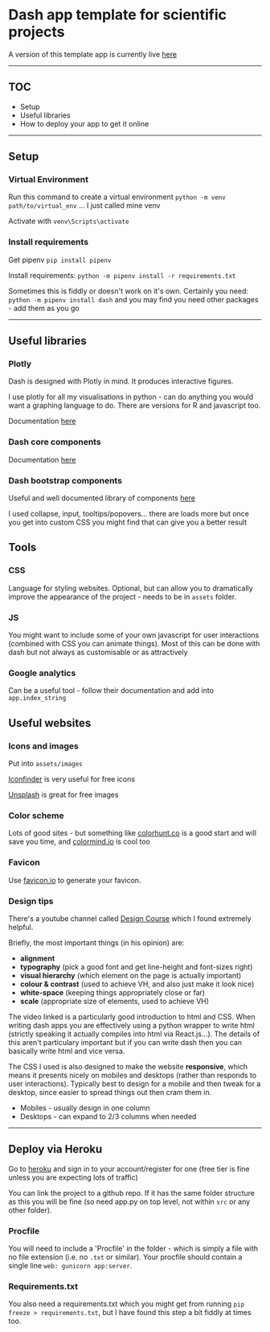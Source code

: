 # Dash app template for scientific projects

A version of this template app is currently live [here](https://plant-dash-app.herokuapp.com/)

---

## TOC
- Setup
- Useful libraries
- How to deploy your app to get it online

---

## Setup

### Virtual Environment
Run this command to create a virtual environment
`python -m venv path/to/virtual_env` ... I just called mine venv

Activate with
`venv\Scripts\activate`

### Install requirements
Get pipenv
`pip install pipenv`

Install requirements:
`python -m pipenv install -r requirements.txt`

Sometimes this is fiddly or doesn't work on it's own. Certainly you need:
`python -m pipenv install dash`
and you may find you need other packages - add them as you go



---

## Useful libraries

### Plotly

Dash is designed with Plotly in mind. It produces interactive figures.

I use plotly for all my visualisations in python - can do anything you would want a graphing language to do. There are versions for R and javascript too.

Documentation [here](https://plotly.com/python/)

### Dash core components

Documentation [here](https://dash.plotly.com/dash-core-components)

### Dash bootstrap components

Useful and well documented library of components [here](https://dash-bootstrap-components.opensource.faculty.ai/docs/components/alert/)

I used collapse, input, tooltips/popovers... there are loads more but once you get into custom CSS you might find that can give you a better result



## Tools

### CSS

Language for styling websites. Optional, but can allow you to dramatically improve the appearance of the project - needs to be in `assets` folder.

### JS

You might want to include some of your own javascript for user interactions (combined with CSS you can animate things). Most of this can be done with dash but not always as customisable or as attractively

### Google analytics
Can be a useful tool - follow their documentation and add into `app.index_string`


## Useful websites

### Icons and images
Put into `assets/images`

[Iconfinder](https://www.iconfinder.com/search/?q=calendar&price=free) is very useful for free icons

[Unsplash](https://unsplash.com/) is great for free images

### Color scheme

Lots of good sites - but something like [colorhunt.co](https://colorhunt.co/) is a good start and will save you time, and [colormind.io](http://colormind.io/) is cool too

### Favicon

Use [favicon.io](https://favicon.io/favicon-generator/) to generate your favicon.


### Design tips

There's a youtube channel called [Design Course](https://www.youtube.com/watch?v=8gNrZ4lAnAw&ab_channel=DesignCourse) which I found extremely helpful.

Briefly, the most important things (in his opinion) are:
- **alignment**
- **typography** (pick a good font and get line-height and font-sizes right)
- **visual hierarchy** (which element on the page is actually important)
- **colour & contrast** (used to achieve VH, and also just make it look nice)
- **white-space** (keeping things appropriately close or far)
- **scale** (appropriate size of elements, used to achieve VH)

 The video linked is a particularly good introduction to html and CSS. When writing dash apps you are effectively using a python wrapper to write html (strictly speaking it actually compiles into html via React.js...). The details of this aren't particulary important but if you can write dash then you can basically write html and vice versa.

 The CSS I used is also designed to make the website **responsive**, which means it presents nicely on mobiles and desktops (rather than responds to user interactions). Typically best to design for a mobile and then tweak for a desktop, since easier to spread things out then cram them in. 

- Mobiles - usually design in  one column
- Desktops - can expand to 2/3 columns when needed

---

## Deploy via Heroku
Go to [heroku](https://dashboard.heroku.com/apps) and sign in to your account/register for one (free tier is fine unless you are expecting lots of traffic)

You can link the project to a github repo. If it has the same folder structure as this you will be fine (so need app.py on top level, not within `src` or any other folder).

### Procfile

You will need to include a 'Procfile' in the folder - which is simply a file with no file extension (i.e. no `.txt` or similar). Your procfile should contain a single line `web: gunicorn app:server`.

### Requirements.txt

You also need a requirements.txt which you might get from running `pip freeze > requirements.txt`, but I have found this step a bit fiddly at times too.
